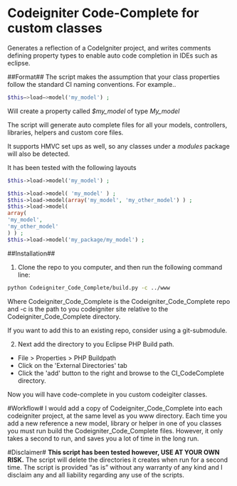 Codeigniter Code-Complete for custom classes
============================================

Generates a reflection of a CodeIgniter project, and writes comments defining property types to enable auto code completion in IDEs such as eclipse.

##Format##
The script makes the assumption that your class properties follow the standard CI naming conventions.  For example.. 
```php
$this–>load–>model('my_model') ;
```

Will create a property called *$my_model* of type *My_model*

The script will generate auto complete files for all your models, controllers,  libraries,  helpers and custom core files. 

It supports HMVC set ups as well,  so any classes under a *modules* package will also be detected. 

It has been tested with the following layouts

```php
$this->load->model('my_model') ;

$this->load->model( 'my_model' ) ;
$this->load->model(array('my_model', 'my_other_model') ) ;
$this->load->model(
array(
'my_model', 
'my_other_model'
) ) ;
$this->load->model('my_package/my_model') ;
```
##Installation##
1) Clone the repo to you computer, and then run the following command line:

```bash
python Codeigniter_Code_Complete/build.py -c ../www
```
Where Codeigniter_Code_Complete is the Codeigniter_Code_Complete repo and -c is the path to you codeigniter site relative to the Codeigniter_Code_Complete directory.

If you want to add this to an existing repo, consider using a git-submodule.


2) Next add the directory to you Eclipse PHP Build path.

* File > Properties > PHP Buildpath
* Click on the 'External Directories' tab
* Click the 'add' button to the right and browse to the CI_CodeComplete directory.


Now you will have code-complete in you custom codeigiter classes.

#Workflow#
I would add a copy of Codeigniter_Code_Complete into each codeigniter project, at the same level as you www directory.
Each time you add a new reference a new model, library or helper in one of you classes you must run build the Codeigniter_Code_Complete files.
However, it only takes a second to run, and saves you a lot of time in the long run.

#Disclaimer#
**This script has been tested however, USE AT YOUR OWN RISK.**
The script will delete the directories it creates when run for a second time.
The script is provided “as is” without any warranty of any kind and I disclaim any and all liability regarding any use of the scripts.

